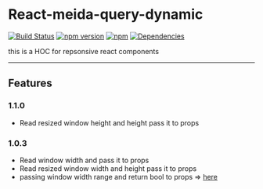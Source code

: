 React-meida-query-dynamic
===================
[![Build Status](https://travis-ci.org/seeliang/react-meida-query-dynamic.svg?branch=master)](https://travis-ci.org/seeliang/react-meida-query-dynamic/branches)
[![npm version](https://badge.fury.io/js/react-mqd.svg)](https://badge.fury.io/js/react-mqd)
[![npm](https://img.shields.io/npm/dy/react-mqd.svg)](https://npm-stat.com/charts.html?package=react-mqd)
[![Dependencies](https://david-dm.org/seeliang/react-media-query-dynamic.svg)](https://david-dm.org/seeliang/react-media-query-dynamic)

this is a HOC for repsonsive react components

----------
## Features

### 1.1.0
* Read resized window height and height pass it to props

### 1.0.3
* Read window width and pass it to props
* Read resized window width and height pass it to props
* passing window width range and return bool to props => [here](https://github.com/seeliang/react-meida-query-dynamic/blob/147d2a62c6ed2ceff5169af6fe07d3fe4fc8f0d9/demo.js#L37) 
